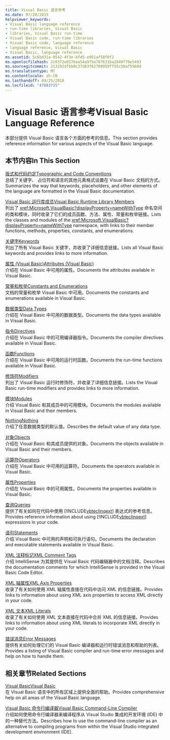 ```yaml
---
title: Visual Basic 语言参考
ms.date: 07/20/2015
helpviewer_keywords:
- Visual Basic language reference
- run-time libraries, Visual Basic
- libraries, Visual Basic run-time
- Visual Basic code, run-time libraries
- Visual Basic code, language reference
- language reference, Visual Basic
- Visual Basic, language reference
ms.assetid: 5c6bd31a-9542-4f3e-bfd5-e951af58f0f2
ms.openlocfilehash: 2c0372e0176ea54a975e787631ba2849f79e5493
ms.sourcegitcommit: 213292dfbb0c37d83f62709959ff55c50af5560d
ms.translationtype: MT
ms.contentlocale: zh-CN
ms.lasthandoff: 09/25/2018
ms.locfileid: "47083725"
---
```

# <a name="visual-basic-language-reference"></a><span data-ttu-id="40ef3-102">Visual Basic 语言参考</span><span class="sxs-lookup"><span data-stu-id="40ef3-102">Visual Basic Language Reference</span></span>
<span data-ttu-id="40ef3-103">本部分提供 Visual Basic 语言各个方面的参考的信息。</span><span class="sxs-lookup"><span data-stu-id="40ef3-103">This section provides reference information for various aspects of the Visual Basic language.</span></span>  
  
## <a name="in-this-section"></a><span data-ttu-id="40ef3-104">本节内容</span><span class="sxs-lookup"><span data-stu-id="40ef3-104">In This Section</span></span>  
 [<span data-ttu-id="40ef3-105">版式和代码约定</span><span class="sxs-lookup"><span data-stu-id="40ef3-105">Typographic and Code Conventions</span></span>](../../visual-basic/language-reference/typographic-and-code-conventions.md)  
 <span data-ttu-id="40ef3-106">总结了关键字、 占位符和语言的其他元素格式设置在 Visual Basic 文档的方式。</span><span class="sxs-lookup"><span data-stu-id="40ef3-106">Summarizes the way that keywords, placeholders, and other elements of the language are formatted in the Visual Basic documentation.</span></span>  
  
 [<span data-ttu-id="40ef3-107">Visual Basic 运行库成员</span><span class="sxs-lookup"><span data-stu-id="40ef3-107">Visual Basic Runtime Library Members</span></span>](../../visual-basic/language-reference/runtime-library-members.md)  
 <span data-ttu-id="40ef3-108">列出了 <xref:Microsoft.VisualBasic?displayProperty=nameWithType> 命名空间的类和模块，同时收录了它们的成员函数、方法、属性、常量和枚举链接。</span><span class="sxs-lookup"><span data-stu-id="40ef3-108">Lists the classes and modules of the <xref:Microsoft.VisualBasic?displayProperty=nameWithType> namespace, with links to their member functions, methods, properties, constants, and enumerations.</span></span>  
  
 [<span data-ttu-id="40ef3-109">关键字</span><span class="sxs-lookup"><span data-stu-id="40ef3-109">Keywords</span></span>](../../visual-basic/language-reference/keywords/index.md)  
 <span data-ttu-id="40ef3-110">列出了所有 Visual Basic 关键字，并收录了详细信息链接。</span><span class="sxs-lookup"><span data-stu-id="40ef3-110">Lists all Visual Basic keywords and provides links to more information.</span></span>  
  
 [<span data-ttu-id="40ef3-111">属性 (Visual Basic)</span><span class="sxs-lookup"><span data-stu-id="40ef3-111">Attributes (Visual Basic)</span></span>](../../visual-basic/language-reference/attributes.md)  
 <span data-ttu-id="40ef3-112">介绍在 Visual Basic 中可用的属性。</span><span class="sxs-lookup"><span data-stu-id="40ef3-112">Documents the attributes available in Visual Basic.</span></span>  
  
 [<span data-ttu-id="40ef3-113">常量和枚举</span><span class="sxs-lookup"><span data-stu-id="40ef3-113">Constants and Enumerations</span></span>](../../visual-basic/language-reference/constants-and-enumerations.md)  
 <span data-ttu-id="40ef3-114">文档的常量和枚举 Visual Basic 中可用。</span><span class="sxs-lookup"><span data-stu-id="40ef3-114">Documents the constants and enumerations available in Visual Basic.</span></span>  
  
 [<span data-ttu-id="40ef3-115">数据类型</span><span class="sxs-lookup"><span data-stu-id="40ef3-115">Data Types</span></span>](../../visual-basic/language-reference/data-types/index.md)  
 <span data-ttu-id="40ef3-116">介绍在 Visual Basic 中可用的数据类型。</span><span class="sxs-lookup"><span data-stu-id="40ef3-116">Documents the data types available in Visual Basic.</span></span>  
  
 [<span data-ttu-id="40ef3-117">指令</span><span class="sxs-lookup"><span data-stu-id="40ef3-117">Directives</span></span>](../../visual-basic/language-reference/directives/index.md)  
 <span data-ttu-id="40ef3-118">介绍在 Visual Basic 中的可用编译器指令。</span><span class="sxs-lookup"><span data-stu-id="40ef3-118">Documents the compiler directives available in Visual Basic.</span></span>  
  
 [<span data-ttu-id="40ef3-119">函数</span><span class="sxs-lookup"><span data-stu-id="40ef3-119">Functions</span></span>](../../visual-basic/language-reference/functions/index.md)  
 <span data-ttu-id="40ef3-120">介绍在 Visual Basic 中可用的运行时函数。</span><span class="sxs-lookup"><span data-stu-id="40ef3-120">Documents the run-time functions available in Visual Basic.</span></span>  
  
 [<span data-ttu-id="40ef3-121">修饰符</span><span class="sxs-lookup"><span data-stu-id="40ef3-121">Modifiers</span></span>](../../visual-basic/language-reference/modifiers/index.md)  
 <span data-ttu-id="40ef3-122">列出了 Visual Basic 运行时修饰符，并收录了详细信息链接。</span><span class="sxs-lookup"><span data-stu-id="40ef3-122">Lists the Visual Basic run-time modifiers and provides links to more information.</span></span>  
  
 [<span data-ttu-id="40ef3-123">模块</span><span class="sxs-lookup"><span data-stu-id="40ef3-123">Modules</span></span>](../../visual-basic/language-reference/modules.md)  
 <span data-ttu-id="40ef3-124">介绍 Visual Basic 和其成员中的可用模块。</span><span class="sxs-lookup"><span data-stu-id="40ef3-124">Documents the modules available in Visual Basic and their members.</span></span>  
  
 [<span data-ttu-id="40ef3-125">Nothing</span><span class="sxs-lookup"><span data-stu-id="40ef3-125">Nothing</span></span>](../../visual-basic/language-reference/nothing.md)  
 <span data-ttu-id="40ef3-126">介绍了任意数据类型的默认值。</span><span class="sxs-lookup"><span data-stu-id="40ef3-126">Describes the default value of any data type.</span></span>  
  
 [<span data-ttu-id="40ef3-127">对象</span><span class="sxs-lookup"><span data-stu-id="40ef3-127">Objects</span></span>](../../visual-basic/language-reference/objects/index.md)  
 <span data-ttu-id="40ef3-128">介绍在 Visual Basic 和其成员提供的对象。</span><span class="sxs-lookup"><span data-stu-id="40ef3-128">Documents the objects available in Visual Basic and their members.</span></span>  
  
 [<span data-ttu-id="40ef3-129">运算符</span><span class="sxs-lookup"><span data-stu-id="40ef3-129">Operators</span></span>](../../visual-basic/language-reference/operators/index.md)  
 <span data-ttu-id="40ef3-130">介绍在 Visual Basic 中可用的运算符。</span><span class="sxs-lookup"><span data-stu-id="40ef3-130">Documents the operators available in Visual Basic.</span></span>  
  
 [<span data-ttu-id="40ef3-131">属性</span><span class="sxs-lookup"><span data-stu-id="40ef3-131">Properties</span></span>](../../visual-basic/language-reference/properties.md)  
 <span data-ttu-id="40ef3-132">介绍在 Visual Basic 中的可用属性。</span><span class="sxs-lookup"><span data-stu-id="40ef3-132">Documents the properties available in Visual Basic.</span></span>  
  
 [<span data-ttu-id="40ef3-133">查询</span><span class="sxs-lookup"><span data-stu-id="40ef3-133">Queries</span></span>](../../visual-basic/language-reference/queries/index.md)  
 <span data-ttu-id="40ef3-134">提供了有关如何在代码中使用 [!INCLUDE[vbteclinqext](~/includes/vbteclinqext-md.md)] 表达式的参考信息。</span><span class="sxs-lookup"><span data-stu-id="40ef3-134">Provides reference information about using [!INCLUDE[vbteclinqext](~/includes/vbteclinqext-md.md)] expressions in your code.</span></span>  
  
 [<span data-ttu-id="40ef3-135">语句</span><span class="sxs-lookup"><span data-stu-id="40ef3-135">Statements</span></span>](../../visual-basic/language-reference/statements/index.md)  
 <span data-ttu-id="40ef3-136">介绍 Visual Basic 中可用的声明和可执行语句。</span><span class="sxs-lookup"><span data-stu-id="40ef3-136">Documents the declaration and executable statements available in Visual Basic.</span></span>  
  
 [<span data-ttu-id="40ef3-137">XML 注释标记</span><span class="sxs-lookup"><span data-stu-id="40ef3-137">XML Comment Tags</span></span>](../../visual-basic/language-reference/xmldoc/index.md)  
 <span data-ttu-id="40ef3-138">介绍 IntelliSense 为其提供在 Visual Basic 代码编辑器中的文档注释。</span><span class="sxs-lookup"><span data-stu-id="40ef3-138">Describes the documentation comments for which IntelliSense is provided in the Visual Basic Code Editor.</span></span>  
  
 [<span data-ttu-id="40ef3-139">XML 轴属性</span><span class="sxs-lookup"><span data-stu-id="40ef3-139">XML Axis Properties</span></span>](../../visual-basic/language-reference/xml-axis/index.md)  
 <span data-ttu-id="40ef3-140">收录了有关如何使用 XML 轴属性直接在代码中访问 XML 的信息链接。</span><span class="sxs-lookup"><span data-stu-id="40ef3-140">Provides links to information about using XML axis properties to access XML directly in your code.</span></span>  
  
 [<span data-ttu-id="40ef3-141">XML 文本</span><span class="sxs-lookup"><span data-stu-id="40ef3-141">XML Literals</span></span>](../../visual-basic/language-reference/xml-literals/index.md)  
 <span data-ttu-id="40ef3-142">收录了有关如何使用 XML 文本直接在代码中合并 XML 的信息链接。</span><span class="sxs-lookup"><span data-stu-id="40ef3-142">Provides links to information about using XML literals to incorporate XML directly in your code.</span></span>  
  
 [<span data-ttu-id="40ef3-143">错误消息</span><span class="sxs-lookup"><span data-stu-id="40ef3-143">Error Messages</span></span>](../../visual-basic/language-reference/error-messages/index.md)  
 <span data-ttu-id="40ef3-144">提供有关如何处理它们的 Visual Basic 编译器和运行时错误消息和帮助的列表。</span><span class="sxs-lookup"><span data-stu-id="40ef3-144">Provides a listing of Visual Basic compiler and run-time error messages and help on how to handle them.</span></span>  
  
## <a name="related-sections"></a><span data-ttu-id="40ef3-145">相关章节</span><span class="sxs-lookup"><span data-stu-id="40ef3-145">Related Sections</span></span>  
 [<span data-ttu-id="40ef3-146">Visual Basic</span><span class="sxs-lookup"><span data-stu-id="40ef3-146">Visual Basic</span></span>](../../visual-basic/index.md)  
 <span data-ttu-id="40ef3-147">在 Visual Basic 语言中的所有区域上提供全面的帮助。</span><span class="sxs-lookup"><span data-stu-id="40ef3-147">Provides comprehensive help on all areas of the Visual Basic language.</span></span>  
  
 [<span data-ttu-id="40ef3-148">Visual Basic 命令行编译器</span><span class="sxs-lookup"><span data-stu-id="40ef3-148">Visual Basic Command-Line Compiler</span></span>](../../visual-basic/reference/command-line-compiler/index.md)  
 <span data-ttu-id="40ef3-149">介绍如何使用命令行编译器来编译程序从 Visual Studio 集成的开发环境 (IDE) 中的一种替代方法。</span><span class="sxs-lookup"><span data-stu-id="40ef3-149">Describes how to use the command-line compiler as an alternative to compiling programs from within the Visual Studio integrated development environment (IDE).</span></span>
